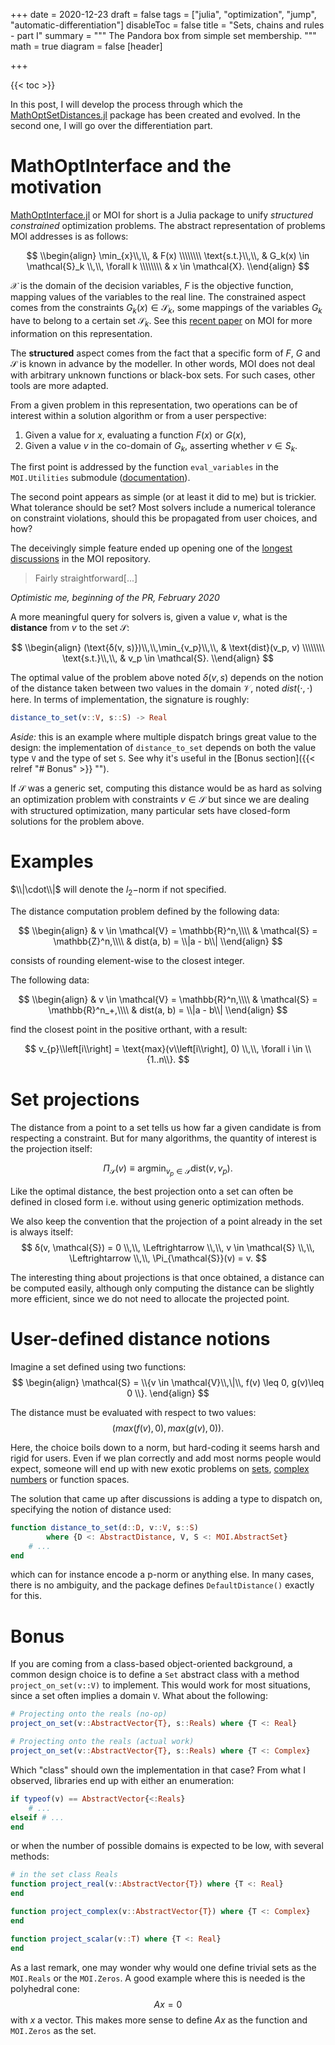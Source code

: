 +++
date = 2020-12-23
draft = false
tags = ["julia", "optimization", "jump", "automatic-differentiation"]
disableToc = false
title = "Sets, chains and rules - part I"
summary = """
The Pandora box from simple set membership.
"""
math = true
diagram = false
[header]

+++

{{< toc >}}

In this post, I will develop the process through which the
[MathOptSetDistances.jl](https://github.com/matbesancon/MathOptSetDistances.jl)
package has been created and evolved. In the second one, I will go over the differentiation part.

# MathOptInterface and the motivation

[MathOptInterface.jl](https://jump.dev/MathOptInterface.jl/dev/) or MOI
for short is a Julia package to unify *structured constrained* optimization problems.
The abstract representation of problems MOI addresses is as follows:

$$
\\begin{align}
\min_{x}\\,\\, & F(x) \\\\\\\\
\text{s.t.}\\,\\, & G_k(x) \in \mathcal{S}_k \\,\\, \forall k \\\\\\\\
& x \in \mathcal{X}.
\\end{align}
$$

$\mathcal{X}$ is the domain of the decision variables,
$F$ is the objective function, mapping values of the variables to the real line.
The constrained aspect comes from the constraints $G_k(x) \in \mathcal{S}_k$,
some mappings of the variables $G_k$ have to belong to a certain set $\mathcal{S}_k$.
See this [recent paper](https://arxiv.org/abs/2002.03447) on MOI for more information
on this representation.

The **structured** aspect comes from the fact that a specific form of $F$, $G$
and $\mathcal{S}$ is known in advance by the modeller. In other words, MOI
does not deal with arbitrary unknown functions or black-box sets.
For such cases, other tools are more adapted.

From a given problem in this representation, two operations can be of interest
within a solution algorithm or from a user perspective:

1. Given a value for $x$, evaluating a function $F(x)$ or $G(x)$,
2. Given a value $v$ in the co-domain of $G_k$, asserting whether $v \in S_k$.

The first point is addressed by the function `eval_variables` in the `MOI.Utilities` submodule
([documentation](https://jump.dev/MathOptInterface.jl/v0.9/apireference/#MathOptInterface.Utilities.eval_variables)).

The second point appears as simple (or at least it did to me) but is trickier.
What tolerance should be set?
Most solvers include a numerical tolerance on constraint violations, should this
be propagated from user choices, and how?

The deceivingly simple feature ended up opening one of the
[longest discussions](https://github.com/jump-dev/MathOptInterface.jl/pull/1023)
in the MOI repository.

> Fairly straightforward[...]  

*Optimistic me, beginning of the PR, February 2020*

A more meaningful query for solvers is, given a value $v$, what is the
**distance** from $v$ to the set $\mathcal{S}$:

$$
\\begin{align}
(\text{δ(v, s)})\\,\\,\min_{v_p}\\,\\, & \text{dist}(v_p, v) \\\\\\\\
\text{s.t.}\\,\\, & v_p \in \mathcal{S}.
\\end{align}
$$

The optimal value of the problem above noted $δ(v, s)$ depends on the
notion of the distance taken between two values in the domain $\mathcal{V}$,
noted $dist(\cdot,\cdot)$ here.
In terms of implementation, the signature is roughly:

```julia
distance_to_set(v::V, s::S) -> Real
```

*Aside:*
this is an example where multiple dispatch brings great value to the design:
the implementation of `distance_to_set` depends on both the value type `V`
and the type of set `S`. See why it's useful in the
[Bonus section]({{< relref "# Bonus" >}} "").

If $\mathcal{S}$ was a generic set, computing this distance would be as hard as
solving an optimization problem with constraints $v \in \mathcal{S}$ but
since we are dealing with structured optimization, many particular sets have
closed-form solutions for the problem above.

# Examples

$\\|\cdot\\|$ will denote the $l_2-$norm if not specified.

The distance computation problem defined by the following data:

$$
\\begin{align}
& v \in \mathcal{V} = \mathbb{R}^n,\\\\
& \mathcal{S} = \mathbb{Z}^n,\\\\
& dist(a, b) = \\|a - b\\|
\\end{align}
$$

consists of rounding element-wise to the closest integer.

The following data:

$$
\\begin{align}
& v \in \mathcal{V} = \mathbb{R}^n,\\\\
& \mathcal{S} = \mathbb{R}^n_+,\\\\
& dist(a, b) = \\|a - b\\|
\\end{align}
$$

find the closest point in the positive orthant, with a result:

$$
v_{p}\\left[i\\right] = \text{max}(v\\left[i\\right], 0) \\,\\, \forall i \in \\{1..n\\}.
$$

# Set projections

The distance from a point to a set tells us how far a given candidate is from
respecting a constraint. But for many algorithms, the quantity of interest is
the projection itself:

$$
\Pi_{\mathcal{S}}(v) \equiv \text{arg} \min_{v_p \in \mathcal{S}}  \text{dist}(v, v_p).
$$

Like the optimal distance, the best projection onto a set can often be defined
in closed form i.e. without using generic optimization methods.

We also keep the convention that the projection of a point already in the set is
always itself:
$$
δ(v, \mathcal{S}) = 0 \\,\\, \Leftrightarrow \\,\\, v \in \mathcal{S} \\,\\, \Leftrightarrow \\,\\, \Pi_{\mathcal{S}}(v) = v.
$$

The interesting thing about projections is that once obtained, a distance
can be computed easily, although only computing the distance can be slightly
more efficient, since we do not need to allocate the projected point.

# User-defined distance notions

Imagine a set defined using two functions:
$$
\begin{align}
\mathcal{S} = \\{v \in \mathcal{V}\\,\|\\, f(v) \leq 0, g(v)\leq 0 \\}.
\end{align}
$$

The distance must be evaluated with respect to two values:
$$
(max(f(v), 0), max(g(v), 0)).
$$

Here, the choice boils down to a norm, but hard-coding it seems harsh and rigid for users.
Even if we plan correctly and add most norms people would expect, someone will
end up with new exotic problems on [sets](https://github.com/blegat/SetProg.jl),
[complex numbers](https://github.com/jump-dev/ComplexOptInterface.jl) or function spaces.

The solution that came up after discussions is adding a type to dispatch on,
specifying the notion of distance used:
```julia
function distance_to_set(d::D, v::V, s::S)
        where {D <: AbstractDistance, V, S <: MOI.AbstractSet}
    # ...
end
```

which can for instance encode a p-norm or anything else.
In many cases, there is no ambiguity, and the package defines `DefaultDistance()`
exactly for this.

# Bonus

If you are coming from a class-based object-oriented background, a common
design choice is to define a `Set` abstract class with a method `project_on_set(v::V)` to implement.
This would work for most situations, since a set often implies a domain `V`.
What about the following:

```julia
# Projecting onto the reals (no-op)
project_on_set(v::AbstractVector{T}, s::Reals) where {T <: Real}

# Projecting onto the reals (actual work)
project_on_set(v::AbstractVector{T}, s::Reals) where {T <: Complex}
```

Which "class" should own the implementation in that case?
From what I observed, libraries end up with either an enumeration:

```julia
if typeof(v) == AbstractVector{<:Reals}
    # ...
elseif # ...
end
```

or when the number of possible domains is expected to be low, with several methods:

```julia
# in the set class Reals
function project_real(v::AbstractVector{T}) where {T <: Real}
end

function project_complex(v::AbstractVector{T}) where {T <: Complex}
end

function project_scalar(v::T) where {T <: Real}
end
```

As a last remark, one may wonder why would one define trivial sets as the `MOI.Reals`
or the `MOI.Zeros`. A good example where this is needed is the polyhedral cone:
$$
A x = 0
$$
with $x$ a vector. This makes more sense to define $Ax$ as the function and  
`MOI.Zeros` as the set.
